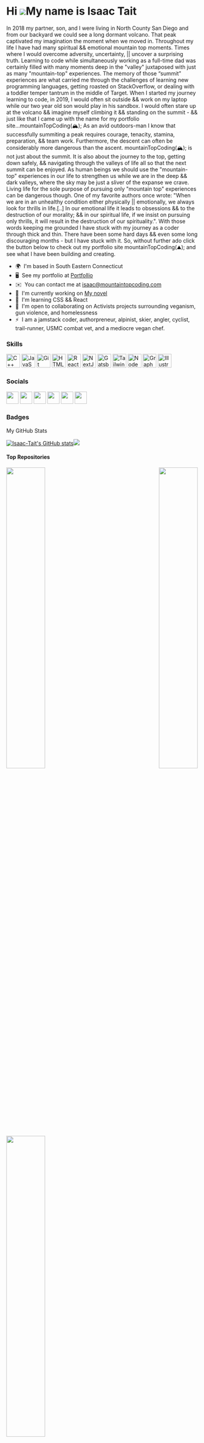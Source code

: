 Hi ![](https://user-images.githubusercontent.com/18350557/176309783-0785949b-9127-417c-8b55-ab5a4333674e.gif)My name is Isaac Tait
==================================================================================================================================

In 2018 my partner, son, and I were living in North County San Diego and from our backyard we could see a long dormant volcano. That peak captivated my imagination the moment when we moved in. Throughout my life I have had many spiritual && emotional mountain top moments. Times where I would overcome adversity, uncertainty, || uncover a surprising truth. Learning to code while simultaneously working as a full-time dad was certainly filled with many moments deep in the "valley" juxtaposed with just as many "mountain-top" experiences. The memory of those “summit” experiences are what carried me through the challenges of learning new programming languages, getting roasted on StackOverflow, or dealing with a toddler temper tantrum in the middle of Target. When I started my journey learning to code, in 2019, I would often sit outside && work on my laptop while our two year old son would play in his sandbox. I would often stare up at the volcano && imagine myself climbing it && standing on the summit - && just like that I came up with the name for my portfolio site...mountainTopCoding(🏔); As an avid outdoors-man I know that successfully summiting a peak requires courage, tenacity, stamina, preparation, && team work. Furthermore, the descent can often be considerably more dangerous than the ascent. mountainTopCoding(🏔); is not just about the summit. It is also about the journey to the top, getting down safely, && navigating through the valleys of life all so that the next summit can be enjoyed. As human beings we should use the "mountain-top" experiences in our life to strengthen us while we are in the deep && dark valleys, where the sky may be just a sliver of the expanse we crave. Living life for the sole purpose of pursuing only "mountain top" experiences can be dangerous though. One of my favorite authors once wrote: "When we are in an unhealthy condition either physically || emotionally, we always look for thrills in life.\[..\] In our emotional life it leads to obsessions && to the destruction of our morality; && in our spiritual life, if we insist on pursuing only thrills, it will result in the destruction of our spirituality.". With those words keeping me grounded I have stuck with my journey as a coder through thick and thin. There have been some hard days && even some long discouraging months - but I have stuck with it. So, without further ado click the button below to check out my portfolio site mountainTopCoding(⛰); and see what I have been building and creating.

*   🌍  I'm based in South Eastern Connecticut
*   🖥️  See my portfolio at [Portfollio](http://mountaintopcoding.com)
*   ✉️  You can contact me at [isaac@mountaintopcoding.com](mailto:isaac@mountaintopcoding.com)
*   🚀  I'm currently working on [My novel](http://wormwoodsaga.com)
*   🧠  I'm learning CSS && React
*   🤝  I'm open to collaborating on Activists projects surrounding veganism, gun violence, and homelessness
*   ⚡  I am a jamstack coder, authorpreneur, alpinist, skier, angler, cyclist, trail-runner, USMC combat vet, and a mediocre vegan chef.
 
### Skills 
<p align="left">
<a href="https://docs.microsoft.com/en-us/cpp/?view=msvc-170" target="_blank" rel="noreferrer"><img src="https://raw.githubusercontent.com/danielcranney/readme-generator/main/public/icons/skills/cplusplus-colored.svg" width="36" height="36" alt="C++" /></a>
<a href="https://developer.mozilla.org/en-US/docs/Web/JavaScript" target="_blank" rel="noreferrer"><img src="https://raw.githubusercontent.com/danielcranney/readme-generator/main/public/icons/skills/javascript-colored.svg" width="36" height="36" alt="JavaScript" /></a>
<a href="https://git-scm.com/" target="_blank" rel="noreferrer"><img src="https://raw.githubusercontent.com/danielcranney/readme-generator/main/public/icons/skills/git-colored.svg" width="36" height="36" alt="Git" /></a>
<a href="https://developer.mozilla.org/en-US/docs/Glossary/HTML5" target="_blank" rel="noreferrer"><img src="https://raw.githubusercontent.com/danielcranney/readme-generator/main/public/icons/skills/html5-colored.svg" width="36" height="36" alt="HTML5" /></a>
<a href="https://reactjs.org/" target="_blank" rel="noreferrer"><img src="https://raw.githubusercontent.com/danielcranney/readme-generator/main/public/icons/skills/react-colored.svg" width="36" height="36" alt="React" /></a>
<a href="https://nextjs.org/docs" target="_blank" rel="noreferrer"><img src="https://raw.githubusercontent.com/danielcranney/readme-generator/main/public/icons/skills/nextjs-colored.svg" width="36" height="36" alt="NextJs" /></a>
<a href="https://www.gatsbyjs.com/" target="_blank" rel="noreferrer"><img src="https://raw.githubusercontent.com/danielcranney/readme-generator/main/public/icons/skills/gatsby-colored.svg" width="36" height="36" alt="Gatsby" /></a>
<a href="https://tailwindcss.com/" target="_blank" rel="noreferrer"><img src="https://raw.githubusercontent.com/danielcranney/readme-generator/main/public/icons/skills/tailwindcss-colored.svg" width="36" height="36" alt="TailwindCSS" /></a>
<a href="https://nodejs.org/en/" target="_blank" rel="noreferrer"><img src="https://raw.githubusercontent.com/danielcranney/readme-generator/main/public/icons/skills/nodejs-colored.svg" width="36" height="36" alt="NodeJS" /></a>
<a href="https://graphql.org/" target="_blank" rel="noreferrer"><img src="https://raw.githubusercontent.com/danielcranney/readme-generator/main/public/icons/skills/graphql-colored.svg" width="36" height="36" alt="GraphQL" /></a>
<a href="adobe.com/uk/products/illustrator.html" target="_blank" rel="noreferrer"><img src="https://raw.githubusercontent.com/danielcranney/readme-generator/main/public/icons/skills/illustrator-colored.svg" width="36" height="36" alt="Illustrator" /></a>
</p>
                    
### Socials
                  
<p align="left">                        
<a href="https://www.github.com/Isaac-Tait" target="_blank" rel="noreferrer"><img src="https://raw.githubusercontent.com/danielcranney/readme-generator/main/public/icons/socials/github.svg" width="32" height="32" /></a>                    
<a href="https://hashnode.com/@Isaac-Tait.hashnode.dev" target="_blank" rel="noreferrer"><img src="https://raw.githubusercontent.com/danielcranney/readme-generator/main/public/icons/socials/hashnode.svg" width="32" height="32" /></a>                      
<a href="http://www.instagram.com/iloveto.fish/" target="_blank" rel="noreferrer"><img src="https://raw.githubusercontent.com/danielcranney/readme-generator/main/public/icons/socials/instagram.svg" width="32" height="32" /></a>
<a href="https://www.linkedin.com/in/isaacmtait/" target="_blank" rel="noreferrer"><img src="https://raw.githubusercontent.com/danielcranney/readme-generator/main/public/icons/socials/linkedin.svg" width="32" height="32" /></a>
<a href="https://www.stackoverflow.com/users/11439685/isaac-tait" target="_blank" rel="noreferrer"><img src="https://raw.githubusercontent.com/danielcranney/readme-generator/main/public/icons/socials/stackoverflow.svg" width="32" height="32" /></a>
<a href="https://www.twitter.com/Isaac_Tait_83" target="_blank" rel="noreferrer"><img src="https://raw.githubusercontent.com/danielcranney/readme-generator/main/public/icons/socials/twitter.svg" width="32" height="32" /></a>
</p>

### Badges
<p>My GitHub Stats</p>
<a href="http://www.github.com/Isaac-Tait"><img src="https://github-readme-stats.vercel.app/api?username=Isaac-Tait&show_icons=true&hide=&count_private=true&title_color=0891b2&text_color=ffffff&icon_color=0891b2&bg_color=1c1917&hide_border=true&show_icons=true" alt="Isaac-Tait's GitHub stats" /></a><a href="http://www.github.com/Isaac-Tait"><img src="https://github-readme-streak-stats.herokuapp.com/?user=Isaac-Tait&stroke=ffffff&background=1c1917&ring=0891b2&fire=0891b2&currStreakNum=ffffff&currStreakLabel=0891b2&sideNums=ffffff&sideLabels=ffffff&dates=ffffff&hide_border=true" /></a>

#### Top Repositories

<div width="100%" align="center">
  <a href="https://github.com/Isaac-Tait/Royal-Ridges-Retreat" align="left"><img align="left" width="45%" src="https://github-readme-stats.vercel.app/api/pin/?username=Isaac-Tait&repo=Royal-Ridges-Retreat&title_color=0891b2&text_color=ffffff&icon_color=0891b2&bg_color=1c1917&hide_border=true&locale=en" /></a>
  <a href="https://github.com/Isaac-Tait/ilovetofish" align="right"><img align="right" width="45%" src="https://github-readme-stats.vercel.app/api/pin/?username=Isaac-Tait&repo=ilovetofish&title_color=0891b2&text_color=ffffff&icon_color=0891b2&bg_color=1c1917&hide_border=true&locale=en" /></a>
  <a href="https://github.com/Isaac-Tait/tailwind-css-starter-blog" align="left"><img align="left" width="45%" src="https://github-readme-stats.vercel.app/api/pin/?username=Isaac-Tait&repo=tailwind-css-starter-blog&title_color=0891b2&text_color=ffffff&icon_color=0891b2&bg_color=1c1917&hide_border=true&locale=en" /></a>
</div>
